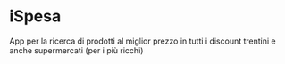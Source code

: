 # iSpesa
App per la ricerca di prodotti al miglior prezzo in tutti i discount trentini e anche supermercati (per i più ricchi)

